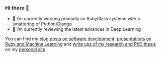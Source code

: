 ### Hi there 👋

- 🔭 I’m currently working primarily on Ruby/Rails systems with a smattering of Python/Django
- 🌱 I’m currently reviewing the latest advances in Deep Learning

You can find my [blog posts on software development](https://stefan.magnuson.co/posts), [presentations on Ruby and Machine Learning](https://stefan.magnuson.co/presentations) and [write ups of my research and PhD thesis](https://stefan.magnuson.co/research) on my [personal site](https://stefan.magnuson.co).
